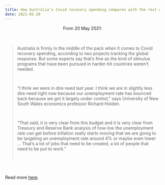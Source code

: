 ```yaml
---
title: How Australia’s Covid recovery spending compares with the rest of the world
date: 2021-05-20
---
```


<center>From 20 May 2021:</center><br><br>

<blockquote><p>Australia is firmly in the middle of the pack when it comes to Covid recovery spending, according to two projects tracking the global response. But some experts say that’s fine as the kind of stimulus programs that have been pursued in harder-hit countries weren’t needed.</p><br>

<p>“I think we were in dire need last year. I think we are in slightly less dire need right now because our unemployment rate has bounced back because we got it largely under control,” says University of New South Wales economics professor Richard Holden.</p><br>

<p>“That said, it is very clear from this budget and it is very clear from Treasury and Reserve Bank analysis of how low the unemployment rate can get before inflation really starts moving that we are going to be targeting an unemployment rate around 4% or maybe even lower ... That’s a lot of jobs that need to be created, a lot of people that need to be put to work.”</p><br>

</blockquote><br>

<p>Read more <a href="https://www.theguardian.com/business/2021/may/20/how-australias-covid-recovery-spending-compares-with-the-rest-of-the-world">here</a>.</p>